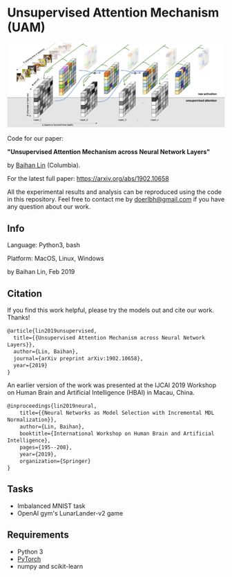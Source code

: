 # Unsupervised Attention Mechanism (UAM)


![Unsupervised Attention Mechanism](./img/unsuper_attention.png "Unsupervised Attention Mechanism")

 

Code for our paper: 

**"Unsupervised Attention Mechanism across Neural Network Layers"** 

by [Baihan Lin](http://www.columbia.edu/~bl2681/) (Columbia). 



For the latest full paper: https://arxiv.org/abs/1902.10658

All the experimental results and analysis can be reproduced using the code in this repository. Feel free to contact me by doerlbh@gmail.com if you have any question about our work.


## Info

Language: Python3, bash
  
Platform: MacOS, Linux, Windows
  
by Baihan Lin, Feb 2019


## Citation

If you find this work helpful, please try the models out and cite our work. Thanks!

    @article{lin2019unsupervised,
      title={{Unsupervised Attention Mechanism across Neural Network Layers}},
      author={Lin, Baihan},
      journal={arXiv preprint arXiv:1902.10658},
      year={2019}
    }

  
An earlier version of the work was presented at the IJCAI 2019 Workshop on Human Brain and Artificial Intelligence (HBAI) in Macau, China.  
  
    @inproceedings{lin2019neural,
    	title={{Neural Networks as Model Selection with Incremental MDL Normalization}},
    	author={Lin, Baihan},
    	booktitle={International Workshop on Human Brain and Artificial Intelligence},
    	pages={195--208},
    	year={2019},
    	organization={Springer}
    }




## Tasks

* Imbalanced MNIST task
* OpenAI gym's LunarLander-v2 game



## Requirements

* Python 3
* [PyTorch](http://pytorch.org/)
* numpy and scikit-learn


